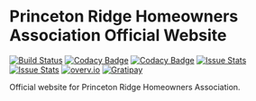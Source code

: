 # Princeton Ridge Homeowners Association Official Website
[![Build Status](https://travis-ci.org/PrincetonRidgeHA/HomeWeb.svg?branch=master)](https://travis-ci.org/PrincetonRidgeHA/HomeWeb)
[![Codacy Badge](https://api.codacy.com/project/badge/grade/f81ced876ee340b78e725ba01d9cc48f)](https://www.codacy.com/app/jzenn/HomeWeb)
[![Codacy Badge](https://api.codacy.com/project/badge/coverage/f81ced876ee340b78e725ba01d9cc48f)](https://www.codacy.com/app/jzenn/HomeWeb)
[![Issue Stats](http://issuestats.com/github/PrincetonRidgeHA/HomeWeb/badge/pr?style=flat)](http://issuestats.com/github/PrincetonRidgeHA/HomeWeb)
[![Issue Stats](http://issuestats.com/github/PrincetonRidgeHA/HomeWeb/badge/issue?style=flat)](http://issuestats.com/github/PrincetonRidgeHA/HomeWeb)
[![overv.io](https://img.shields.io/badge/overv.io-active-blue.svg)](https://overv.io/workspace/ARMmaster17/sleepy-wallaby/)
[![Gratipay](https://img.shields.io/gratipay/ARMmaster17.svg)](http://gratipay.com/~ARMmaster17)

Official website for Princeton Ridge Homeowners Association.
